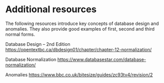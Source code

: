 <h1>Additional resources</h1>
The following resources introduce key concepts of database design and anomalies. They also provide good examples of first, second and third normal forms.

Database Design – 2nd Edition https://opentextbc.ca/dbdesign01/chapter/chapter-12-normalization/

Database Normalization https://www.databasestar.com/database-normalization/

Anomalies https://www.bbc.co.uk/bitesize/guides/zc93tv4/revision/2